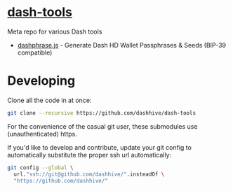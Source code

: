 # [dash-tools](https://github.com/dashhive/dash-tools)

Meta repo for various Dash tools

- [dashphrase.js][dashphrase-js] - Generate Dash HD Wallet Passphrases & Seeds
  (BIP-39 compatible)

[dashphrase-js]: https://github.com/dashhive/dashphrase.js

# Developing

Clone all the code in at once:

```bash
git clone --recursive https://github.com/dashhive/dash-tools
```

For the convenience of the casual git user, these submodules use
(unauthenticated) https.

If you'd like to develop and contribute, update your git config to automatically
substitute the proper ssh url automatically:

```bash
git config --global \
  url."ssh://git@github.com/dashhive/".insteadOf \
  "https://github.com/dashhive/"
```
